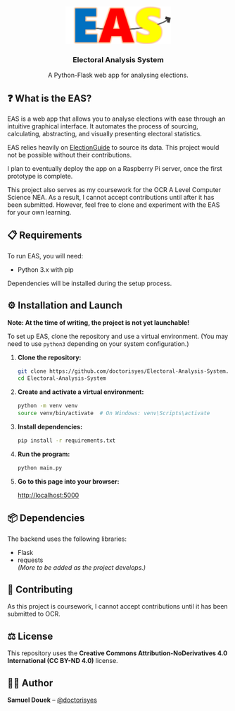 <p align="center">
    <img src="resources/images/easLogo.png" alt="EAS Logo" style="width: 25vw">
</p>

<h3 align="center">Electoral Analysis System</h3>

<p align="center">
A Python-Flask web app for analysing elections.
</p>

## ❓ What is the EAS?
EAS is a web app that allows you to analyse elections with ease through an intuitive graphical interface. It automates the process of sourcing, calculating, abstracting, and visually presenting electoral statistics.

EAS relies heavily on <a href="https://www.electionguide.org">ElectionGuide</a> to source its data. This project would not be possible without their contributions.

I plan to eventually deploy the app on a Raspberry Pi server, once the first prototype is complete.

This project also serves as my coursework for the OCR A Level Computer Science NEA. As a result, I cannot accept contributions until after it has been submitted. However, feel free to clone and experiment with the EAS for your own learning.

## 📋 Requirements
To run EAS, you will need:
- Python 3.x with pip

Dependencies will be installed during the setup process.

## ⚙️ Installation and Launch
**Note: At the time of writing, the project is not yet launchable!**

To set up EAS, clone the repository and use a virtual environment. (You may need to use `python3` depending on your system configuration.)

1. **Clone the repository:**
   ```bash
   git clone https://github.com/doctorisyes/Electoral-Analysis-System.git
   cd Electoral-Analysis-System
   ```

2. **Create and activate a virtual environment:**
   ```bash
   python -m venv venv
   source venv/bin/activate  # On Windows: venv\Scripts\activate
   ```

3. **Install dependencies:**
   ```bash
   pip install -r requirements.txt
   ```

4. **Run the program:**
   ```bash
   python main.py
   ```

5. **Go to this page into your browser:**
   
   [http://localhost:5000](http://localhost:5000)

## 📦 Dependencies
The backend uses the following libraries:
- Flask
- requests  
*(More to be added as the project develops.)*

## 🤝 Contributing
As this project is coursework, I cannot accept contributions until it has been submitted to OCR.

## ⚖️ License
This repository uses the **Creative Commons Attribution-NoDerivatives 4.0 International (CC BY-ND 4.0)** license.

## 🧑‍💻 Author
**Samuel Douek** – [@doctorisyes](https://github.com/doctorisyes)
